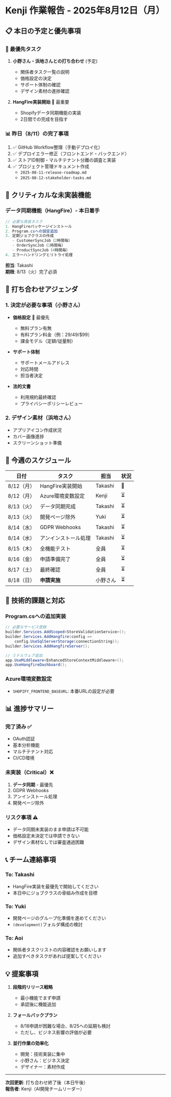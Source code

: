 # Kenji 作業報告 - 2025年8月12日（月）

## 📋 本日の予定と優先事項

### 🎯 最優先タスク
1. **小野さん・浜地さんとの打ち合わせ** (予定)
   - 関係者タスク一覧の説明
   - 価格設定の決定
   - サポート体制の確認
   - デザイン素材の進捗確認

2. **HangFire実装開始** 🔴 最重要
   - Shopifyデータ同期機能の実装
   - 2日間での完成を目指す

### 📊 昨日（8/11）の完了事項
1. ✅ GitHub Workflow整理（手動デプロイ化）
2. ✅ デプロイエラー修正（フロントエンド・バックエンド）
3. ✅ ストアID制御・マルチテナント分離の調査と実装
4. ✅ プロジェクト管理ドキュメント作成
   - `2025-08-11-release-roadmap.md`
   - `2025-08-12-stakeholder-tasks.md`

## 🚨 クリティカルな未実装機能

### データ同期機能（HangFire）- 本日着手
```csharp
// 必要な実装タスク
1. HangFireパッケージインストール
2. Program.csへの設定追加
3. 定期ジョブクラスの作成
   - CustomerSyncJob（2時間毎）
   - OrderSyncJob（1時間毎）  
   - ProductSyncJob（4時間毎）
4. エラーハンドリングとリトライ処理
```

**担当**: Takashi  
**期限**: 8/13（火）完了必須

## 📝 打ち合わせアジェンダ

### 1. 決定が必要な事項（小野さん）
- **価格設定** 🔴 最優先
  - 無料プラン有無
  - 有料プラン料金（例：$29/$49/$99）
  - 課金モデル（定額/従量制）

- **サポート体制**
  - サポートメールアドレス
  - 対応時間
  - 担当者決定

- **法的文書**
  - 利用規約最終確認
  - プライバシーポリシーレビュー

### 2. デザイン素材（浜地さん）
- アプリアイコン作成状況
- カバー画像進捗
- スクリーンショット準備

## 📅 今週のスケジュール

| 日付 | タスク | 担当 | 状況 |
|------|--------|------|------|
| 8/12（月） | HangFire実装開始 | Takashi | 🔄 |
| 8/12（月） | Azure環境変数設定 | Kenji | ⏳ |
| 8/13（火） | データ同期完成 | Takashi | ⏳ |
| 8/13（火） | 開発ページ除外 | Yuki | ⏳ |
| 8/14（水） | GDPR Webhooks | Takashi | ⏳ |
| 8/14（水） | アンインストール処理 | Takashi | ⏳ |
| 8/15（木） | 全機能テスト | 全員 | ⏳ |
| 8/16（金） | 申請準備完了 | 全員 | ⏳ |
| 8/17（土） | 最終確認 | 全員 | ⏳ |
| 8/18（日） | **申請実施** | 小野さん | ⏳ |

## 🔧 技術的課題と対応

### Program.csへの追加実装
```csharp
// 必要なサービス登録
builder.Services.AddScoped<StoreValidationService>();
builder.Services.AddHangfire(config => 
    config.UseSqlServerStorage(connectionString));
builder.Services.AddHangfireServer();

// ミドルウェア追加
app.UseMiddleware<EnhancedStoreContextMiddleware>();
app.UseHangfireDashboard();
```

### Azure環境変数設定
- `SHOPIFY_FRONTEND_BASEURL`: 本番URLの設定が必要

## 📊 進捗サマリー

### 完了済み ✅
- OAuth認証
- 基本分析機能
- マルチテナント対応
- CI/CD環境

### 未実装（Critical）❌
1. **データ同期** - 最優先
2. GDPR Webhooks
3. アンインストール処理
4. 開発ページ除外

### リスク事項 ⚠️
- データ同期未実装のまま申請は不可能
- 価格設定未決定では申請できない
- デザイン素材なしでは審査通過困難

## 📞 チーム連絡事項

### To: Takashi
- HangFire実装を最優先で開始してください
- 本日中にジョブクラスの骨組み作成を目標

### To: Yuki
- 開発ページのグループ化準備を進めてください
- `(development)`フォルダ構成の検討

### To: Aoi
- 関係者タスクリストの内容確認をお願いします
- 追加すべきタスクがあれば提案してください

## 💡 提案事項

1. **段階的リリース戦略**
   - 最小機能でまず申請
   - 承認後に機能追加

2. **フォールバックプラン**
   - 8/18申請が困難な場合、8/25への延期も検討
   - ただし、ビジネス影響の評価が必要

3. **並行作業の効率化**
   - 開発：技術実装に集中
   - 小野さん：ビジネス決定
   - デザイナー：素材作成

---

**次回更新**: 打ち合わせ終了後（本日午後）  
**報告者**: Kenji（AI開発チームリーダー）